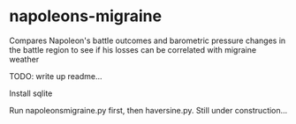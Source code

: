# napoleons-migraine
 Compares Napoleon's battle outcomes and barometric pressure changes in the battle region to see if his losses can be correlated with migraine weather

TODO: write up readme...

Install sqlite

Run napoleonsmigraine.py first, then haversine.py. Still under construction...

